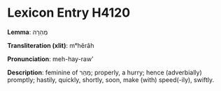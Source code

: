 # Lexicon Entry H4120

**Lemma**: מְהֵרָה

**Transliteration (xlit)**: mᵉhêrâh

**Pronunciation**: meh-hay-raw'

**Description**:
feminine of מַהֵר; properly, a hurry; hence (adverbially) promptly; hastily, quickly, shortly, soon, make (with) speed(-ily), swiftly.
